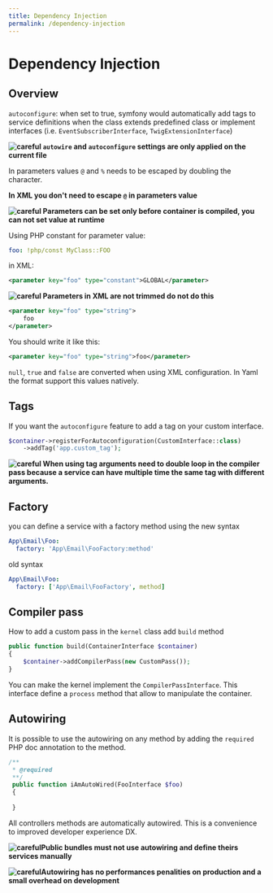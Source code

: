 ```yaml
---
title: Dependency Injection
permalink: /dependency-injection
---
```


# Dependency Injection

## Overview

`autoconfigure`: when set to true, symfony would automatically add tags to service definitions when the class extends predefined class or implement interfaces (i.e. `EventSubscriberInterface`, `TwigExtensionInterface`)

**![careful][careful] `autowire` and `autoconfigure` settings are only applied on the current file**

In parameters values `@` and `%` needs to be escaped by doubling the character. 

**In XML you don't need to escape `@` in parameters value**

**![careful][careful] Parameters can be set only before container is compiled, you can not set value at runtime**

Using PHP constant for parameter value:

```yaml
foo: !php/const MyClass::FOO
```

in XML:

```xml
<parameter key="foo" type="constant">GLOBAL</parameter>
```

**![careful][careful] Parameters in XML are not trimmed do not do this**

```xml
<parameter key="foo" type="string">
    foo
</parameter>
```

You should write it like this:


```xml
<parameter key="foo" type="string">foo</parameter>
```

`null`, `true` and `false` are converted when using XML configuration. In Yaml the format support this values natively.

## Tags

If you want the `autoconfigure` feature to add a tag on your custom interface.

```php
$container->registerForAutoconfiguration(CustomInterface::class)
    ->addTag('app.custom_tag');
```

**![careful][careful] When using tag arguments need to double loop in the compiler pass because a service can have multiple time the same tag with different arguments.**

## Factory 

you can define a service with a factory method using the new syntax

```yaml
App\Email\Foo:
  factory: 'App\Email\FooFactory:method'
```

old syntax

```yaml
App\Email\Foo:
  factory: ['App\Email\FooFactory', method]
```

## Compiler pass

How to add a custom pass in the `kernel` class add `build` method 

```php
public function build(ContainerInterface $container)
{
    $container->addCompilerPass(new CustomPass());
}
```

You can make the kernel implement the `CompilerPassInterface`. This interface define a `process` method that allow to manipulate the container.

## Autowiring

It is possible to use the autowiring on any method by adding the `required` PHP doc annotation to the method.

```php
/**
 * @required
 **/
 public function iAmAutoWired(FooInterface $foo)
 {
 
 }
 ```
 
 All controllers methods are automatically autowired. This is a convenience to improved developer experience DX.
 
**![careful][careful]Public bundles must not use autowiring and define theirs services manually**

**![careful][careful]Autowiring has no performances penalities on production and a small overhead on development**

[careful]: https://img.icons8.com/office/16/000000/warning-shield.png